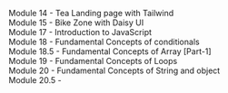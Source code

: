 Module 14 - Tea Landing page with Tailwind <br>
Module 15 - Bike Zone with Daisy UI <br>
Module 17 - Introduction to JavaScript <br>
Module 18 - Fundamental Concepts of conditionals <br>
Module 18.5 - Fundamental Concepts of Array [Part-1] <br>
Module 19 - Fundamental Concepts of Loops <br> 
Module 20 - Fundamental Concepts of String and object <br>
Module 20.5 - 
